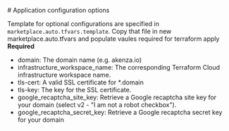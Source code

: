 # Application configuration options

Template for optional configurations are specified in `marketplace.auto.tfvars.template`.
Copy that file in new marketplace.auto.tfvars and populate vaules required for terraform apply
**Required**

- domain: The domain name (e.g. akenza.io)
- infrastructure_workspace_name: The corresponding Terraform Cloud infrastructure workspace name.
- tls-cert: A valid SSL certificate for *.domain
- tls-key: The key for the SSL certificate.
- google_recaptcha_site_key: Retrieve a Google recaptcha site key for your domain (select v2 - "I am not a robot checkbox").    
- google_recaptcha_secret_key: Retrieve a Google recaptcha secret key for your domain